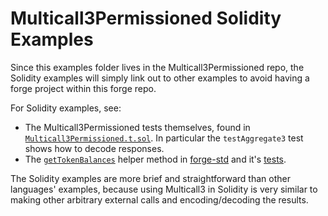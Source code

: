 # Multicall3Permissioned Solidity Examples

Since this examples folder lives in the Multicall3Permissioned repo, the Solidity examples will simply link out to other examples to avoid having a forge project within this forge repo.

For Solidity examples, see:

- The Multicall3Permissioned tests themselves, found in [`Multicall3Permissioned.t.sol`](../../src/test/Multicall3Permissioned.t.sol). In particular the `testAggregate3` test shows how to decode responses.
- The [`getTokenBalances`](https://github.com/foundry-rs/forge-std/blob/73d44ec7d124e3831bc5f832267889ffb6f9bc3f/src/StdUtils.sol#L143-L171) helper method in [forge-std](https://github.com/foundry-rs/forge-std) and it's [tests](https://github.com/foundry-rs/forge-std/blob/73d44ec7d124e3831bc5f832267889ffb6f9bc3f/test/StdUtils.t.sol#L231-L297).

The Solidity examples are more brief and straightforward than other languages' examples, because using Multicall3 in Solidity is very similar to making other arbitrary external calls and encoding/decoding the results.
